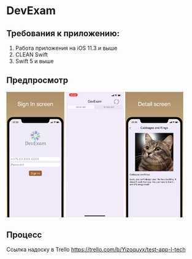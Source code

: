 # DevExam

## Требования к приложению:
1) Работа приложения на iOS 11.3 и выше
2) CLEAN Swift
3) Swift 5 и выше

## Предпросмотр
<p align="left">
<img src="https://raw.githubusercontent.com/Vonckad/DevExam/main/iPhone%20Max%20(6.5%20inch)-0.jpg" width="30%"> 
<img src="https://raw.githubusercontent.com/Vonckad/DevExam/main/iPhone%20Max%20(6.5%20inch)-1.gif" width="30%"> 
<img src="https://raw.githubusercontent.com/Vonckad/DevExam/main/iPhone%20Max%20(6.5%20inch)-2.jpg" width="30%"> 
</p>

## Процесс
Ссылка надоску в Trello https://trello.com/b/Yizoquvx/test-app-l-tech
